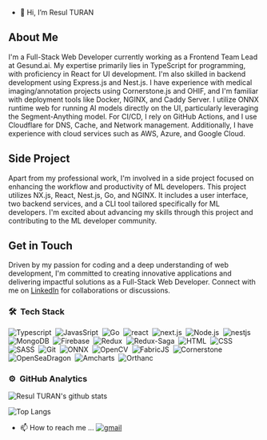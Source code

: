 - 👋 Hi, I’m Resul TURAN
## About Me

I'm a Full-Stack Web Developer currently working as a Frontend Team Lead at Gesund.ai. My expertise primarily lies in TypeScript for programming, with proficiency in React for UI development. I'm also skilled in backend development using Express.js and Nest.js. I have experience with medical imaging/annotation projects using Cornerstone.js and OHIF, and I'm familiar with deployment tools like Docker, NGINX, and Caddy Server. I utilize ONNX runtime web for running AI models directly on the UI, particularly leveraging the Segment-Anything model. For CI/CD, I rely on GitHub Actions, and I use Cloudflare for DNS, Cache, and Network management. Additionally, I have experience with cloud services such as AWS, Azure, and Google Cloud.

## Side Project

Apart from my professional work, I'm involved in a side project focused on enhancing the workflow and productivity of ML developers. This project utilizes NX.js, React, Nest.js, Go, and NGINX. It includes a user interface, two backend services, and a CLI tool tailored specifically for ML developers. I'm excited about advancing my skills through this project and contributing to the ML developer community.

## Get in Touch

Driven by my passion for coding and a deep understanding of web development, I'm committed to creating innovative applications and delivering impactful solutions as a Full-Stack Web Developer. Connect with me on [LinkedIn](https://www.linkedin.com/in/resulturan) for collaborations or discussions.


### 🛠 &nbsp;Tech Stack
![Typescript](https://img.shields.io/badge/-TypeScript-141a20?style=flat&logo=Typescript&logoColor=3178C6)&nbsp;
![JavasSript](https://img.shields.io/badge/-JavaScript-141a20?style=flat&logo=Javascript&logoColor=FCDC00)&nbsp;
![Go](https://img.shields.io/badge/-Go-141a20?style=flat&logo=Go&logoColor=3178C6)&nbsp;
![react](https://img.shields.io/badge/-React-141a20?style=flat&logo=react&logoColor=61DAFB)&nbsp;
![next.js](https://img.shields.io/badge/-Next.js-141a20?style=flat&logo=next.js&logoColor=ffffff)&nbsp;
![Node.js](https://img.shields.io/badge/-Node.js-141a20?style=flat&logo=Node.js&logoColor=75AC63)&nbsp;
![nestjs](https://img.shields.io/badge/-NestJs-141a20?style=flat&logo=nestjs&logoColor=E0234E)&nbsp;
![MongoDB](https://img.shields.io/badge/-MongoDB-141a20?style=flat&logo=Mongodb&logoColor=75AC63)&nbsp;
![Firebase](https://img.shields.io/badge/-Firebase-141a20?style=flat&logo=Firebase&logoColor=FCDC00)&nbsp;
![Redux](https://img.shields.io/badge/-Redux-141a20?style=flat&logo=redux&logoColor=FCDC00)&nbsp;
![Redux-Saga](https://img.shields.io/badge/-ReduxSaga-141a20?style=flat&logo=redux-saga&logoColor=FCDC00)&nbsp;
![HTML](https://img.shields.io/badge/-HTML-141a20?style=flat&logo=HTML5)&nbsp;
![CSS](https://img.shields.io/badge/-CSS-141a20?style=flat&logo=CSS3&logoColor=1572B6)&nbsp;
![SASS](https://img.shields.io/badge/-SCSS-141a20?style=flat&logo=SASS)&nbsp;
![Git](https://img.shields.io/badge/-Git-141a20?style=flat&logo=git)&nbsp;
![ONNX](https://img.shields.io/badge/-Onnx-141a20?style=flat&logo=onnx)&nbsp;
![OpenCV](https://img.shields.io/badge/-OpenCV-141a20?style=flat&logo=opencv)&nbsp;
![FabricJS](https://img.shields.io/badge/-FabricJS-141a20?style=flat&logo=fabricjs)&nbsp;
![Cornerstone](https://img.shields.io/badge/-cornerstone-141a20?style=flat&logo=cornerstone)&nbsp;
![OpenSeaDragon](https://img.shields.io/badge/-OpenSeaDragon-141a20?style=flat&logo=openseadragon)&nbsp;
![Amcharts](https://img.shields.io/badge/-Amcharts-141a20?style=flat&logo=amcharts)&nbsp;
![Orthanc](https://img.shields.io/badge/-Orthanc-141a20?style=flat&logo=orthanc)&nbsp;

### ⚙️ &nbsp;GitHub Analytics
![Resul TURAN's github stats](https://github-readme-stats.vercel.app/api?username=resulturan&count_private=true&theme=radical&show_icons=true&include_all_commits=true)&nbsp; 

![Top Langs](https://github-readme-stats.vercel.app/api/top-langs/?username=resulturan&layout=compact&theme=radical&count_private=true&langs_count=5&exclude_repo=BIL2002-final,MemoryGame-MadeWithUnity&hide=html,python,shell)


- 📫 How to reach me ... 
[![gmail](https://img.shields.io/badge/-rturan29@gmail.com-D14836?style=flat&logo=Gmail&logoColor=white)](mailto:rturan29@gmail.com)

